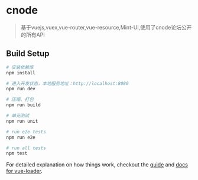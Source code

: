# cnode

> 基于vuejs,vuex,vue-router,vue-resource,Mint-UI,使用了cnode论坛公开的所有API

## Build Setup

``` bash
# 安装依赖库
npm install

# 进入开发状态，本地服务地址：http://localhost:8080
npm run dev

# 压缩、打包
npm run build

# 单元测试
npm run unit

# run e2e tests
npm run e2e

# run all tests
npm test
```

For detailed explanation on how things work, checkout the [guide](http://vuejs-templates.github.io/webpack/) and [docs for vue-loader](http://vuejs.github.io/vue-loader).
